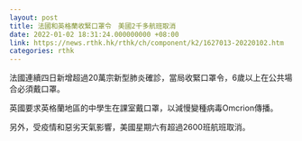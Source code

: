 ```yaml
---
layout: post
title: 法國和英格蘭收緊口罩令　美國2千多航班取消
date: 2022-01-02 18:31:24.000000000 +08:00
link: https://news.rthk.hk/rthk/ch/component/k2/1627013-20220102.htm
categories: rthk
---
```


法國連續四日新增超過20萬宗新型肺炎確診，當局收緊口罩令，6歲以上在公共場合必須戴口罩。

英國要求英格蘭地區的中學生在課室戴口罩，以減慢變種病毒Omcrion傳播。

另外，受疫情和惡劣天氣影響，美國星期六有超過2600班航班取消。
